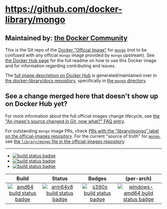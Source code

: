 # https://github.com/docker-library/mongo

## Maintained by: [the Docker Community](https://github.com/docker-library/mongo)

This is the Git repo of the [Docker "Official Image"](https://github.com/docker-library/official-images#what-are-official-images) for [`mongo`](https://hub.docker.com/_/mongo/) (not to be confused with any official `mongo` image provided by `mongo` upstream). See [the Docker Hub page](https://hub.docker.com/_/mongo/) for the full readme on how to use this Docker image and for information regarding contributing and issues.

The [full image description on Docker Hub](https://hub.docker.com/_/mongo/) is generated/maintained over in [the docker-library/docs repository](https://github.com/docker-library/docs), specifically in [the `mongo` directory](https://github.com/docker-library/docs/tree/master/mongo).

## See a change merged here that doesn't show up on Docker Hub yet?

For more information about the full official images change lifecycle, see [the "An image's source changed in Git, now what?" FAQ entry](https://github.com/docker-library/faq#an-images-source-changed-in-git-now-what).

For outstanding `mongo` image PRs, check [PRs with the "library/mongo" label on the official-images repository](https://github.com/docker-library/official-images/labels/library%2Fmongo). For the current "source of truth" for [`mongo`](https://hub.docker.com/_/mongo/), see [the `library/mongo` file in the official-images repository](https://github.com/docker-library/official-images/blob/master/library/mongo).

---

-	[![build status badge](https://img.shields.io/travis/docker-library/mongo/master.svg?label=Travis%20CI)](https://travis-ci.org/docker-library/mongo/branches)
-	[![build status badge](https://img.shields.io/appveyor/ci/docker-library/mongo/master.svg?label=AppVeyor)](https://ci.appveyor.com/project/docker-library/mongo)
-	[![build status badge](https://img.shields.io/jenkins/s/https/doi-janky.infosiftr.net/job/update.sh/job/mongo.svg?label=Automated%20update.sh)](https://doi-janky.infosiftr.net/job/update.sh/job/mongo)

| Build | Status | Badges | (per-arch) |
|:-:|:-:|:-:|:-:|
| [![amd64 build status badge](https://img.shields.io/jenkins/s/https/doi-janky.infosiftr.net/job/multiarch/job/amd64/job/mongo.svg?label=amd64)](https://doi-janky.infosiftr.net/job/multiarch/job/amd64/job/mongo) | [![arm64v8 build status badge](https://img.shields.io/jenkins/s/https/doi-janky.infosiftr.net/job/multiarch/job/arm64v8/job/mongo.svg?label=arm64v8)](https://doi-janky.infosiftr.net/job/multiarch/job/arm64v8/job/mongo) | [![s390x build status badge](https://img.shields.io/jenkins/s/https/doi-janky.infosiftr.net/job/multiarch/job/s390x/job/mongo.svg?label=s390x)](https://doi-janky.infosiftr.net/job/multiarch/job/s390x/job/mongo) | [![windows-amd64 build status badge](https://img.shields.io/jenkins/s/https/doi-janky.infosiftr.net/job/multiarch/job/windows-amd64/job/mongo.svg?label=windows-amd64)](https://doi-janky.infosiftr.net/job/multiarch/job/windows-amd64/job/mongo) |

<!-- THIS FILE IS GENERATED BY https://github.com/docker-library/docs/blob/master/generate-repo-stub-readme.sh -->
